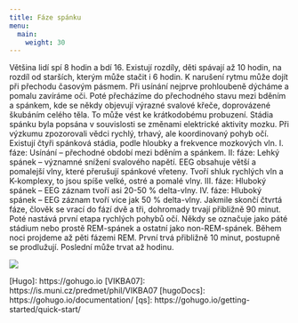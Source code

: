 ```yaml
---
title: Fáze spánku
menu:
  main:
    weight: 30
---
```


<p id="zdroj1">
</p>
<p id="zdroj2">
Většina lidí spí 8 hodin a bdí 16. Existují rozdíly, děti spávají až 10 hodin, na rozdíl od starších, kterým může stačit i 6 hodin. K narušení rytmu může dojít při přechodu časovým pásmem.
Při usínání nejprve prohloubeně dýcháme a pomalu zavíráme oči. Poté přecházíme do přechodného stavu mezi bděním a spánkem, kde se někdy objevují výrazné svalové křeče, doprovázené škubáním celého těla. To může vést ke krátkodobému probuzení. Stádia spánku byla popsána v souvislosti se změnami elektrické aktivity mozku. Při výzkumu zpozorovali vědci rychlý, trhavý, ale koordinovaný pohyb očí. Existují čtyři spánková stádia, podle hloubky a frekvence mozkových vln. 
I. fáze: Usínání – přechodné období mezi bděním a spánkem.
II: fáze: Lehký spánek – významné snížení svalového napětí. EEG obsahuje větší a pomalejší vlny, které přerušují spánkové vřeteny. Tvoří shluk rychlých vln a K-komplexy, to jsou spíše velké, ostré a pomalé vlny.
III. fáze: Hluboký spánek – EEG záznam tvoří asi 20-50 % delta-vlny.
IV. fáze: Hluboký spánek – EEG záznam tvoří více jak 50 % delta-vlny.
Jakmile skončí čtvrtá fáze, člověk se vrací do fází dvě a tři, dohromady trvají přibližně 90 minut. Poté nastává první etapa rychlých pohybů očí. Někdy se označuje jako páté stádium nebo prostě REM-spánek a ostatní jako non-REM-spánek. Během noci projdeme až pěti fázemi REM. První trvá přibližně 10 minut, postupně se prodlužují. Poslední může trvat až hodinu.

</p>
<p id="zdroj3"> 

</p>
<p id="zdroj4"> 

</p>

<p id="zdroj5"> 

</p>

<p id="zdroj6"> 

</p>

<p id="zdroj7"> 

</p>

<p id="zdroj8"> 

</p>

<p id="zdroj9"> 


</p>
<img src="https://i.udemycdn.com/course/750x422/792640_6e1b.jpg">
<p>
[Hugo]: https://gohugo.io
[VIKBA07]: https://is.muni.cz/predmet/phil/VIKBA07
[hugoDocs]: https://gohugo.io/documentation/
[qs]: https://gohugo.io/getting-started/quick-start/
</p>